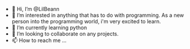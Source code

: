 - 👋 Hi, I’m @LilBeann
- 👀 I’m interested in anything that has to do with programming. As a new person into the programming world, i'm very excited to learn.
- 🌱 I’m currently learning python
- 💞️ I’m looking to collaborate on any projects.
- 📫 How to reach me ...

<!---
LilBeann/LilBeann is a ✨ special ✨ repository because its `README.md` (this file) appears on your GitHub profile.
You can click the Preview link to take a look at your changes.
--->
